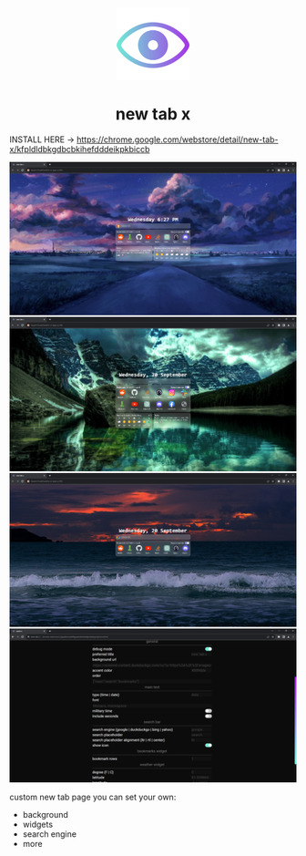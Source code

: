 <div align="center">
  <img src="./assets/logo.svg" width="128px" height="128px" />
  <h1>new tab x</h1>
</div>

INSTALL HERE -> https://chrome.google.com/webstore/detail/new-tab-x/kfpldldbkgdbcbkihefdddeikpkbiccb

<div align="center">
  
  <img src="example-01.png">

  <img src="example-02.png">

  <img src="example-03.png">

  <img src="example-04.png">
  
</div>

custom new tab page you can set your own:

- background
- widgets
- search engine
- more
